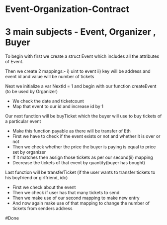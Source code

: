 # Event-Organization-Contract

# 3 main subjects - Event, Organizer , Buyer

To begin with first we create a struct Event which includes all the attributes of Event.

Then we create 2 mappings:-
   i) uint to event
   ii) key will be address and event id and value will be number of tickets
   
Next we initialize a var NextId = 1 and begin with our function createEvent (to be used by Organizer)
   - We check the date and ticketcount
   - Map that event to our id and increase id by 1
   
Our next function will be buyTicket which the buyer will use to buy tickets of a particular event
  - Make this function payable as there will be transfer of Eth
  - First we have to check if the event exists or not and whether it is over or not
  - Then we check whether the price the buyer is paying is equal to price set by organizer
  - If it matches then assign those tickets as per our second(ii) mapping
  - Decrease the tickets of that event by quantity(buyer has bought)
  
  
Last function will be transferTicket (if the user wants to transfer tickets to his boyfriend or girlfriend, idc)
  - First we check about the event
  - Then we check if user has that many tickets to send
  - Then we make use of our second mapping to make new entry
  - And now again make use of that mapping to change the number of tickets from senders address
  
#Done
  
